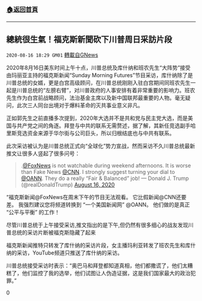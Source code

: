 ###  [:house:返回首頁](https://github.com/ourhimalayas/txt)
---

## 總統很生氣！福克斯新聞砍下川普周日采訪片段
`2020-08-16 18:29 GM01` [轉載自GNews](https://gnews.org/zh-hant/299872/)

2020年8月16日美东时间上午十点，川普总统及库什纳和班农先生“大阵势”接受由玛丽亚主持的福克斯新闻“Sunday Morning Futures”节目采访，库什纳除了是川普总统的女婿，更是白宫高级顾问，在川普总统刚刚入驻白宫期间同班农先生一起是川普总统的“左膀右臂”，对川普政府的人事安排有着非常重要的影响力。班农先生作为白宫前战略顾问，法治基金主席以及新中国联邦最重要的人物。毫无疑问，此次三人同台出境对于爆料革命的灭共事业意义非凡。

正如郭先生之前直播多次提到，2020年大选并不是共和党与民主党大选，而是美国与共产党之间的角逐。拜登与中共的联系无需赘述，据了解，其新任竞选副手哈里斯竞选资金来源于华尔街与公司巨头，所以归根结底也与中共有联系。

此次采访被认为是川普总统正式向“全球化”势力宣战，然而采访不久川普总统最新推文让很多人竖起了很多问号：

> .[@FoxNews](https://twitter.com/FoxNews?ref_src=twsrc%5Etfw) is not watchable during weekend afternoons. It is worse than Fake News [@CNN](https://twitter.com/CNN?ref_src=twsrc%5Etfw). I strongly suggest turning your dial to [@OANN](https://twitter.com/OANN?ref_src=twsrc%5Etfw). They do a really “Fair & Balanced” job!
> — Donald J. Trump (@realDonaldTrump) [August 16, 2020](https://twitter.com/realDonaldTrump/status/1295050523742175233?ref_src=twsrc%5Etfw)

“福克斯新闻@FoxNews在周末下午的节目无法观看。 它比假新闻@CNN还要差。 我强烈建议您将频道转换到 “一个美国新闻网” @OANN。 他们做的是真正 “公平与平衡” 的工作！

尽管川普总统于上午接受采访,推文指出的是下午,但仍然有很多细心的战友发现川普总统的采访片断被福克斯隐藏了起来

福克斯新闻推特只转发了库什纳的采访片段，女主播玛利亚转发了班农先生和库什纳的采访，YouTube频道只推送了库什纳的采访。

川普总统接受采访时表示：“奥巴马和拜登都知道真相，他们都撒谎了，他们太糟糕了，他们监控了我的选举，他们试图让人伪造证据，这是我们国家最大的政治犯罪。”





0
